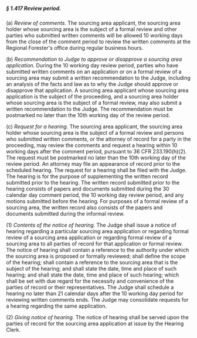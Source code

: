 ##### § 1.417 Review period. #####

(a) *Review of comments.* The sourcing area applicant, the sourcing area holder whose sourcing area is the subject of a formal review and other parties who submitted written comments will be allowed 10 working days from the close of the comment period to review the written comments at the Regional Forester's office during regular business hours.

(b) *Recommendation to Judge to approve or disapprove a sourcing area application.* During the 10 working day review period, parties who have submitted written comments on an application or on a formal review of a sourcing area may submit a written recommendation to the Judge, including an analysis of the facts and law as to why the Judge should approve or disapprove that application. A sourcing area applicant whose sourcing area application is the subject of the proceeding, and a sourcing area holder whose sourcing area is the subject of a formal review, may also submit a written recommendation to the Judge. The recommendation must be postmarked no later than the 10th working day of the review period.

(c) *Request for a hearing.* The sourcing area applicant, the sourcing area holder whose sourcing area is the subject of a formal review and persons who submitted written comments, or the attorney of record for a party in the proceeding, may review the comments and request a hearing within 10 working days after the comment period, pursuant to 36 CFR 233.190(h)(2). The request must be postmarked no later than the 10th working day of the review period. An attorney may file an appearance of record prior to the scheduled hearing. The request for a hearing shall be filed with the Judge. The hearing is for the purpose of supplementing the written record submitted prior to the hearing. The written record submitted prior to the hearing consists of papers and documents submitted during the 30 calendar day comment period, the 10 working day review period, and any motions submitted before the hearing. For purposes of a formal review of a sourcing area, the written record also consists of the papers and documents submitted during the informal review.

(1) *Contents of the notice of hearing.* The Judge shall issue a notice of hearing regarding a particular sourcing area application or regarding formal review of a sourcing area application or regarding formal review of a sourcing area to all parties of record for that application or formal review. The notice of hearing shall contain a reference to the authority under which the sourcing area is proposed or formally reviewed; shall define the scope of the hearing; shall contain a reference to the sourcing area that is the subject of the hearing; and shall state the date, time and place of such hearing; and shall state the date, time and place of such hearing; which shall be set with due regard for the necessity and convenience of the parties of record or their representatives. The Judge shall schedule a hearing no later than 21 calendar days after the 10 working day period for reviewing written comments ends. The Judge may consolidate requests for a hearing regarding the same application.

(2) *Giving notice of hearing.* The notice of hearing shall be served upon the parties of record for the sourcing area application at issue by the Hearing Clerk.
